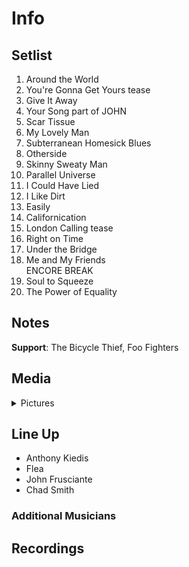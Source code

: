 # Info

## Setlist

1. Around the World
2. You're Gonna Get Yours tease
3. Give It Away
4. Your Song part of JOHN
5. Scar Tissue
6. My Lovely Man
7. Subterranean Homesick Blues
8. Otherside
9. Skinny Sweaty Man
10. Parallel Universe
11. I Could Have Lied
12. I Like Dirt
13. Easily
14. Californication
15. London Calling tease
16. Right on Time
17. Under the Bridge
18. Me and My Friends
<br> ENCORE BREAK
19. Soul to Squeeze
20. The Power of Equality

## Notes

**Support**: The Bicycle Thief, Foo Fighters

## Media 

<details>
  <summary>Pictures</summary>
  <!--<img alt="Setlist" title="Setlist" src="_.jpg" height="200" />
  <img alt="Clipping" title="Clipping" src="_.jpg" height="200" />
  <img alt="Flyer" title="Flyer" src="_.jpg" height="200" />-->
</details>

## Line Up

* Anthony Kiedis
* Flea
* John Frusciante
* Chad Smith

### Additional Musicians

## Recordings
